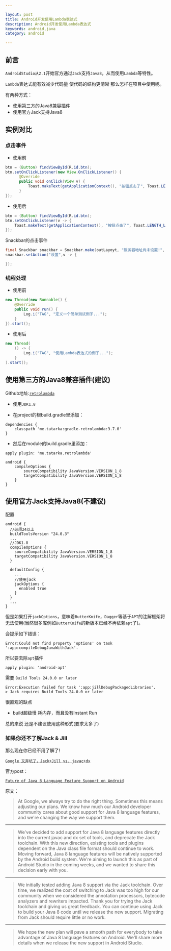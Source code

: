 ```yaml
---

layout: post
title: Android开发使用Lambda表达式
description: Android开发使用Lambda表达式
keywords: android,java
category: android

---
```



## 前言

  `AndroidStudio从2.1`开始官方通过`Jack`支持`Java8`，从而使用`Lambda`等特性。
    
  `Lambda`表达式能有效减少代码量 使代码的结构更清晰 那么怎样在项目中使用呢。 

有两种方式：

+ 使用第三方的Java8兼容插件
+ 使用官方Jack支持Java8

## 实例对比

### 点击事件

+ 使用前

```java
btn = (Button) findViewById(R.id.btn);
btn.setOnClickListener(new View.OnClickListener() {
      @Override
      public void onClick(View v) {
          Toast.makeText(getApplicationContext(), "按钮点击了", Toast.LENGTH_LONG).show()
      }
});
```

+ 使用后

```java
btn = (Button) findViewById(R.id.btn);
btn.setOnClickListener(v -> {
    Toast.makeText(getApplicationContext(), "按钮点击了", Toast.LENGTH_LONG).show();
});
```

Snackbar的点击事件

```java
final Snackbar snackbar = Snackbar.make(outLayoyt, "服务器地址尚未设置!", Snackbar.LENGTH_LONG);
snackbar.setAction("设置",v -> {

});
```

### 线程处理

+ 使用前

```java
new Thread(new Runnable() {
    @Override
    public void run() {
        Log.i("TAG", "定义一个简单测试例子...");
    }
}).start();
```

+ 使用后

```java
new Thread(
    () -> {
        Log.i("TAG", "使用Lambda表达式的例子...");
    }
).start();
```

## 使用第三方的Java8兼容插件(建议)

Github地址:[`retrolambda`](https://github.com/evant/gradle-retrolambda)

+ 使用`JDK1.8`

+ 在project的根build.gradle里添加：

```
dependencies {
	classpath 'me.tatarka:gradle-retrolambda:3.7.0'
}
```

+ 然后在module的build.gradle里添加：

```
apply plugin: 'me.tatarka.retrolambda'

android {
	compileOptions {
		sourceCompatibility JavaVersion.VERSION_1_8
		targetCompatibility JavaVersion.VERSION_1_8
	}
}
```


## 使用官方Jack支持Java8(不建议)

配置

```
android {
  //必须24以上
  buildToolsVersion "24.0.3"
  ...
  //JDK1.8
  compileOptions {
    sourceCompatibility JavaVersion.VERSION_1_8
    targetCompatibility JavaVersion.VERSION_1_8
  }

  defaultConfig {
    ...
    //使用jack
    jackOptions {
      enabled true
    }
  }
  ...
}

```

但是如果打开`jackOptions`，意味着`ButterKnife`，`Dagger`等基于`APT`的注解框架将无法使用(当然很多库例如`ButterKnife`的新版本已经不再依赖`apt`了)。  

会提示如下错误：

```
Error:Could not find property 'options' on task ':app:compileDebugJavaWithJack'.
```

所以要去除`apt`插件

```
apply plugin: 'android-apt'
```

需要 `Build Tools 24.0.0 or later`

```
Error:Execution failed for task ':app:jillDebugPackagedLibraries'.
> Jack requires Build Tools 24.0.0 or later
```

很直观的缺点

+ build超级慢 耗内存，而且没有Instant Run

总的来说 还是不建议使用这种形式(要求太多了)

### 如果你还不了解Jack & Jill

那么现在你已经不用了解了!

[`Google 又弃坑了，Jack+Jill vs. javac+dx`](https://zhuanlan.zhihu.com/p/25814519)

官方post：

[`Future of Java 8 Language Feature Support on Android`](https://android-developers.googleblog.com/2017/03/future-of-java-8-language-feature.html)

原文：

> At Google, we always try to do the right thing. Sometimes this means adjusting our plans. We know how much our Android developer community cares about good support for Java 8 language features, and we're changing the way we support them.  

---
 
> We've decided to add support for Java 8 language features directly into the current javac and dx set of tools, and deprecate the Jack toolchain. With this new direction, existing tools and plugins dependent on the Java class file format should continue to work. Moving forward, Java 8 language features will be natively supported by the Android build system. We're aiming to launch this as part of Android Studio in the coming weeks, and we wanted to share this decision early with you. 

---
  
> We initially tested adding Java 8 support via the Jack toolchain. Over time, we realized the cost of switching to Jack was too high for our community when we considered the annotation processors, bytecode analyzers and rewriters impacted. Thank you for trying the Jack toolchain and giving us great feedback. You can continue using Jack to build your Java 8 code until we release the new support. Migrating from Jack should require little or no work.   

---

> We hope the new plan will pave a smooth path for everybody to take advantage of Java 8 language features on Android. We'll share more details when we release the new support in Android Studio.  


